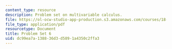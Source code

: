 ```yaml
---
content_type: resource
description: Problem set on multivariable calculus.
file: https://ol-ocw-studio-app-production.s3.amazonaws.com/courses/18-02-multivariable-calculus-fall-2007/dc99ea7a138836d3d5891a4350c2ffa3_ps6.pdf
file_type: application/pdf
resourcetype: Document
title: Problem Set 6
uid: dc99ea7a-1388-36d3-d589-1a4350c2ffa3
---
```

